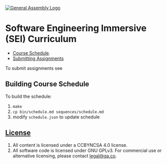 [![General Assembly Logo](https://camo.githubusercontent.com/1a91b05b8f4d44b5bbfb83abac2b0996d8e26c92/687474703a2f2f692e696d6775722e636f6d2f6b6538555354712e706e67)](https://generalassemb.ly/education/web-development-immersive)

# Software Engineering Immersive (SEI) Curriculum 

* [Course Schedule][scheduleFile]. 
* [Submitting Assignments][assignmentInstFile]

To submit assignments see 

## Building Course Schedule

To build the schedule: 

1. `make`
1. `cp bin/schedule.md sequences/schedule.md`
1. modify `schedule.json` to update schedule 

## [License](LICENSE)

1. All content is licensed under a CC­BY­NC­SA 4.0 license.
1. All software code is licensed under GNU GPLv3. For commercial use or
    alternative licensing, please contact legal@ga.co.

[scheduleFile]: sequences/schedule.md
[assignmentInstFile]: assignment-instructions.md
